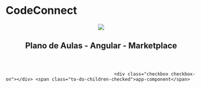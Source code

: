 # CodeConnect


<article id="be934654-1d87-419c-8286-95e7e698a6fb" class="page sans">
    <header><img class="page-cover-image" src="https://cdn.worldvectorlogo.com/logos/angular-3.svg" style="object-position:center 38.6%" />
        <div class="page-header-icon page-header-icon-with-cover"></div>
        <h1 class="page-title">Plano de Aulas - Angular - Marketplace</h1>
    </header>


                                            <div class="checkbox checkbox-on"></div> <span class="to-do-children-checked">app-component</span>
                     
